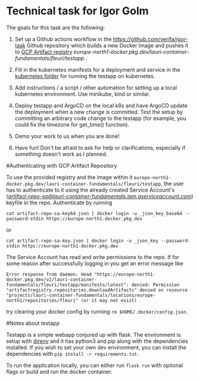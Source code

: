 # Technical task for Igor Golm

The goals for this task are the following:

1. Set up a Github actions workflow in the https://github.com/verifa/igor-task Github repository which builds a new 
Docker Image and pushes it to [GCP Artifact registry](https://cloud.google.com/artifact-registry/docs) *europe-north1-docker.pkg.dev/lauri-container-fundamentals/fleuri/testapp* .

2. Fill in the kubernetes manifests for a deployment and service in the [kubernetes folder](kubernetes) for running the 
   testapp on kubernetes.   

3. Add instructions / a script / other automation for setting up a local kubernetes environment. Use minikube, kind or
similar.
   
4. Deploy testapp and ArgoCD on the local k8s and have ArgoCD update the deployment when a new change is committed. Test
the setup by committing an arbitrary code change to the testapp (for example, you could fix the timezone for get_time() function).
   
5. Demo your work to us when you are done!

6. Have fun! Don't be afraid to ask for help or clarifications, especially if something doesn't work as I planned.

#Authenticating with GCP Artifact Repository

To use the provided registry and the image within it ``` europe-north1-docker.pkg.dev/lauri-container-fundamentals/fleuri/testapp ```,
the user has to authenticate to it using the already created Service Account's (*artifact-repo-sa@lauri-container-fundamentals.iam.gserviceaccount.com*)
keyfile in the repo. Authenticate by running

    cat artifact-repo-sa-key64.json | docker login -u _json_key_base64 --password-stdin https://europe-north1-docker.pkg.dev
or

    cat artifact-repo-sa-key.json | docker login -u _json_key --password-stdin https://europe-north1-docker.pkg.dev

The Service Account has read and write permissions to the repo. If for some reason after successfully logging in you get
an error message like

    Error response from daemon: Head "https://europe-north1-docker.pkg.dev/v2/lauri-container-fundamentals/fleuri/testapp/manifests/latest": denied: Permission "artifactregistry.repositories.downloadArtifacts" denied on resource "projects/lauri-container-fundamentals/locations/europe-north1/repositories/fleuri" (or it may not exist)

try clearing your docker config by running ``` rm $HOME/.docker/config.json ```. 

#Notes about testapp

Testapp is a simple webapp conjured up with flask. The environment is setup with [direnv](https://direnv.net/) and it has
python3 and pip along with the dependencies installed. If you wish to set your own dev environment, you can install the
dependencies with ```pip install -r requirements.txt```.

To run the application locally, you can either run ```flask run``` with optional flags or build and run the docker container.

